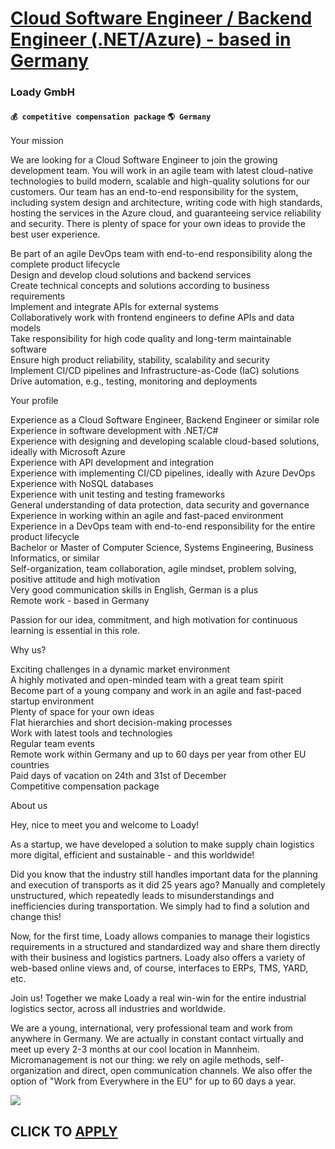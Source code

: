 # [Cloud Software Engineer / Backend Engineer (.NET/Azure) - based in Germany](https://www.remotewlb.com/apply/cloud-software-engineer-backend-engineer-net-azure-based-in-germany)  
### Loady GmbH  
#### `💰 competitive compensation package` `🌎 Germany`  

Your mission  
  
We are looking for a Cloud Software Engineer to join the growing development team. You will work in an agile team with latest cloud-native technologies to build modern, scalable and high-quality solutions for our customers. Our team has an end-to-end responsibility for the system, including system design and architecture, writing code with high standards, hosting the services in the Azure cloud, and guaranteeing service reliability and security. There is plenty of space for your own ideas to provide the best user experience.  
  
Be part of an agile DevOps team with end-to-end responsibility along the complete product lifecycle  
Design and develop cloud solutions and backend services  
Create technical concepts and solutions according to business requirements  
Implement and integrate APIs for external systems  
Collaboratively work with frontend engineers to define APIs and data models  
Take responsibility for high code quality and long-term maintainable software  
Ensure high product reliability, stability, scalability and security  
Implement CI/CD pipelines and Infrastructure-as-Code (IaC) solutions  
Drive automation, e.g., testing, monitoring and deployments  
  
Your profile  
  
Experience as a Cloud Software Engineer, Backend Engineer or similar role  
Experience in software development with .NET/C#  
Experience with designing and developing scalable cloud-based solutions, ideally with Microsoft Azure  
Experience with API development and integration  
Experience with implementing CI/CD pipelines, ideally with Azure DevOps  
Experience with NoSQL databases  
Experience with unit testing and testing frameworks  
General understanding of data protection, data security and governance  
Experience in working within an agile and fast-paced environment  
Experience in a DevOps team with end-to-end responsibility for the entire product lifecycle  
Bachelor or Master of Computer Science, Systems Engineering, Business Informatics, or similar  
Self-organization, team collaboration, agile mindset, problem solving, positive attitude and high motivation  
Very good communication skills in English, German is a plus  
Remote work - based in Germany  
  
Passion for our idea, commitment, and high motivation for continuous learning is essential in this role.  
  
Why us?  
  
Exciting challenges in a dynamic market environment  
A highly motivated and open-minded team with a great team spirit  
Become part of a young company and work in an agile and fast-paced startup environment  
Plenty of space for your own ideas  
Flat hierarchies and short decision-making processes  
Work with latest tools and technologies  
Regular team events  
Remote work within Germany and up to 60 days per year from other EU countries  
Paid days of vacation on 24th and 31st of December  
Competitive compensation package  
  
About us  
  
Hey, nice to meet you and welcome to Loady!  
  
As a startup, we have developed a solution to make supply chain logistics more digital, efficient and sustainable - and this worldwide!  
  
Did you know that the industry still handles important data for the planning and execution of transports as it did 25 years ago? Manually and completely unstructured, which repeatedly leads to misunderstandings and inefficiencies during transportation. We simply had to find a solution and change this!  
  
Now, for the first time, Loady allows companies to manage their logistics requirements in a structured and standardized way and share them directly with their business and logistics partners. Loady also offers a variety of web-based online views and, of course, interfaces to ERPs, TMS, YARD, etc.  
  
Join us! Together we make Loady a real win-win for the entire industrial logistics sector, across all industries and worldwide.  
  
We are a young, international, very professional team and work from anywhere in Germany. We are actually in constant contact virtually and meet up every 2-3 months at our cool location in Mannheim. Micromanagement is not our thing: we rely on agile methods, self-organization and direct, open communication channels. We also offer the option of "Work from Everywhere in the EU" for up to 60 days a year.

![](https://remotive.com/job/track/1899477/blank.gif?source=public_api)  
## CLICK TO [APPLY](https://www.remotewlb.com/apply/cloud-software-engineer-backend-engineer-net-azure-based-in-germany)

